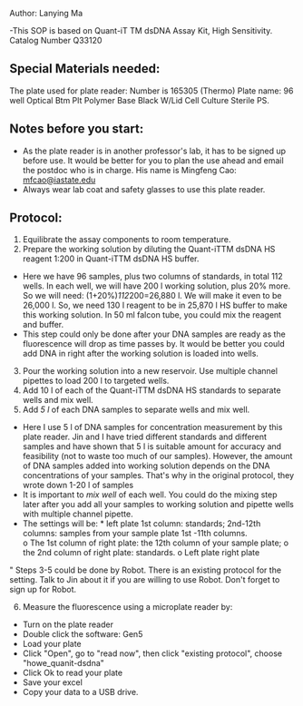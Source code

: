 Author: Lanying Ma

-This SOP is based on Quant-iT TM dsDNA Assay Kit, High Sensitivity. Catalog Number Q33120

## Special Materials needed:
The plate used for plate reader: Number is 165305 (Thermo)
Plate name: 96 well Optical Btm Plt Polymer Base Black W/Lid Cell Culture Sterile PS.

## Notes before you start:
* As the plate reader is in another professor's lab, it has to be signed up before use.  It would be better for you to plan the use ahead and email the postdoc who is in charge.  His name is Mingfeng Cao: mfcao@iastate.edu
* Always wear lab coat and safety glasses to use this plate reader.

## Protocol:
1.	  Equilibrate the assay components to room temperature.
2.	  Prepare the working solution by diluting the Quant-iTTM dsDNA HS reagent 1:200 in Quant-iTTM dsDNA HS buffer. 
*	Here we have 96 samples, plus two columns of standards, in total 112 wells. In each well, we will have 200  l working solution, plus 20% more. So we will need: (1+20%)*112*200=26,880 l.  We will make it even to be 26,000  l.  So, we need 130  l reagent to be in 25,870 l HS buffer to make this working solution. In 50 ml falcon tube, you could mix the reagent and buffer.
* This step could only be done after your DNA samples are ready as the fluorescence will drop as time passes by.  It would be better you could add DNA in right after the working solution is loaded into wells.

3.	Pour the working solution into a new reservoir.  Use multiple channel pipettes to load 200  l to targeted wells.
4.	Add 10  l of each of the Quant-iTTM dsDNA HS standards to separate wells and mix well.
5.	Add _5  l_ of each DNA samples to separate wells and mix well.
* Here I use 5  l of DNA samples for concentration measurement by this plate reader.  Jin and I have tried different standards and different samples and have shown that 5  l is suitable amount for accuracy and feasibility (not to waste too much of our samples). However, the amount of DNA samples added into working solution depends on the DNA concentrations of your samples.  That's why in the original protocol, they wrote down 1-20 l of samples
* It is important to _mix well_ of each well. You could do the mixing step later after you add all your samples to working solution and pipette wells with multiple channel pipette. 
* The settings will be:   * left plate 1st column: standards;     2nd-12th columns: samples from your sample plate 1st -11th  columns.  
o	The 1st column of right plate: the 12th column of your sample plate; 
o	the 2nd column of right plate: standards. 
o	Left plate                                              right plate
  

"	Steps 3-5 could be done by Robot. There is an existing protocol for the setting. Talk to Jin about it if you are willing to use Robot. Don't forget to sign up for Robot.


6.	 Measure the fluorescence using a microplate reader by: 
* Turn on the plate reader
* Double click the software: Gen5
* Load your plate
* Click "Open", go to "read now", then click "existing protocol", choose "howe_quanit-dsdna"
* Click Ok to read your plate
* Save your excel
* Copy your data to a USB drive.

